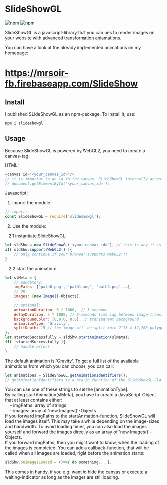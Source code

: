 # SlideShowGL

[![npm](https://img.shields.io/npm/dm/slideshowgl.svg)](https://www.npmjs.com/package/slideshowgl)
[![npm](https://img.shields.io/npm/v/slideshowgl.svg)](https://www.npmjs.com/package/slideshowgl)


SlideShowGL is a javascript-library that you can ues to render images on your website with advanced transformation aniamations.

You can have a look at the already implemented animations on my homepage:
<br/>
# https://mrsoir-fb.firebaseapp.com/SlideShow



## Install

I published SLideShowGL as an npm-package. To Install it, use:
```shell
npm i slideshowgl
```

## Usage

Because SlideShowGL is powered by WebGL2, you need to create a canvas-tag:

HTML:
```js
<canvas id="<your_canvas_id>"/>
// it is importat to an id to the canvas. SlideShowGL internally access the canavas by calling:
// document.getElementById('<your_canvas_id>');
```

Javascript:

1. import the module 
```js
// import:
const SlideShowGL = require('slideshowgl');
```

2. Use the module:

&nbsp;&nbsp; 2.1 instantiate SlideShowGL:
```js
let sldShw = new SlideShowGL('<your_canvas_id>'); // this is why it is mandatory to assign an id to your canvas-tag
if( sldShw.supportsWebGL2() ){
	// only continue if your browser supports WebGL2!!!
}
```

&nbsp;&nbsp; 2.2 start the animation:
```js
let slMeta = {
	// mandatory:
	imgPaths: ['path0.png', 'path1.png', 'path2.png'...],
	// OR:
	images: [new Image()-Objects],

	// optional:
	animationDuration: 3 * 1000,  // 3 seconds
	delayDuration: 5 * 1000, // 5-seconds time lag between image-transitions
	backgroundColor: [0,0,0, 0.0], // transparent background
	animationType: 'Gravity',
	splitDepth: 15 // the image will be split into 2^15 = 32,768 polygons
};
let startedSuccessfully = sldShw.startAnimation(slMeta);
if( !startedSuccessfully ){
	// handle error!
}
```
The default animation is 'Gravity'. To get a full list of the available animations from which you can choose, you can call:
```js
let animations = SlideShowGL.getAnimationIdentifiers();
// getAnimationIdentifiers is a static function of the SlideShowGL-Class that returns an array of strings
```
You can use one of these strings to set the [animationType].
<br/>
By calling startAnimation(slMeta), you have to create a JavaScript-Object that at least contains either:
<br />
&nbsp;&nbsp;&nbsp;	- imgPaths: array of strings
<br />
&nbsp;&nbsp;&nbsp;	- images:   array of 'new Images()'-Objects
<br />
If you forward imgPaths to the startAnimation-function, SlideShowGL will load the images itself. This may take a while depending on the image-sizes and bandwidth. To avoid loading times, you can also load the images yourself and forward the images directly as an array of 'new Images()'-Objects.
<br />
If you forward imgPaths, then you might want to know, when the loading of the images is completed. You can add a callback-function, that will be called when all images are loaded, right before the animation starts:
```js
sldShw.onImagesLoaded = ()=>{ do something... };
```
This comes in handy, if you e.g. want to hide the canvas or execute a waiting-indicator as long as the images are still loading.

